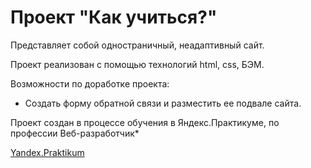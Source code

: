 # Проект "Как учиться?"

Представляет собой одностраничный, неадаптивный сайт.

Проект реализован с помощью технологий html, css, БЭМ.

Возможности по доработке проекта:
+ Создать форму обратной связи и разместить ее подвале сайта.

Проект создан в процессе обучения в Яндекс.Практикуме, по профессии Веб-разработчик*

[Yandex.Praktikum](https://praktikum.yandex.ru)

